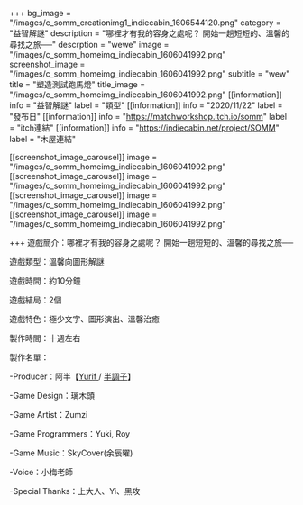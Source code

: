 +++
bg_image = "/images/c_somm_creationimg1_indiecabin_1606544120.png"
category = "益智解謎"
description = "哪裡才有我的容身之處呢？ 開始一趟短短的、溫馨的尋找之旅──"
descrption = "wewe"
image = "/images/c_somm_homeimg_indiecabin_1606041992.png"
screenshot_image = "/images/c_somm_homeimg_indiecabin_1606041992.png"
subtitle = "wew"
title = "塑造測試跑馬燈"
title_image = "/images/c_somm_homeimg_indiecabin_1606041992.png"
[[information]]
info = "益智解謎"
label = "類型"
[[information]]
info = "2020/11/22"
label = "發布日"
[[information]]
info = "https://matchworkshop.itch.io/somm"
label = "itch連結"
[[information]]
info = "https://indiecabin.net/project/SOMM"
label = "木屋連結"

[[screenshot_image_carousel]]
image = "/images/c_somm_homeimg_indiecabin_1606041992.png"
[[screenshot_image_carousel]]
image = "/images/c_somm_homeimg_indiecabin_1606041992.png"
[[screenshot_image_carousel]]
image = "/images/c_somm_homeimg_indiecabin_1606041992.png"
[[screenshot_image_carousel]]
image = "/images/c_somm_homeimg_indiecabin_1606041992.png"


+++
遊戲簡介：哪裡才有我的容身之處呢？ 開始一趟短短的、溫馨的尋找之旅──

遊戲類型：溫馨向圖形解謎

遊戲時間：約10分鐘

遊戲結局：2個

遊戲特色：極少文字、圖形演出、溫馨治癒

製作時間：十週左右

製作名單：

\-Producer：阿半【[Yurif ](https://www.facebook.com/gaming/yurif.original/)/ [半調子](https://home.gamer.com.tw/creationCategory.php?owner=lynn40725&c=443350)】

\-Game Design：璃木頭

\-Game Artist：Zumzi

\-Game Programmers：Yuki, Roy

\-Game Music：SkyCover(余辰曜)

\-Voice：小梅老師

\-Special Thanks：上大人、Yi、黑攻